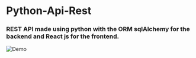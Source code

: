 # Python-Api-Rest
### REST API made using python with the ORM sqlAlchemy for the backend and React js for the frontend.
![Demo](https://user-images.githubusercontent.com/55844128/89739463-3ede7e00-da57-11ea-917c-6b6675f4af98.png)
